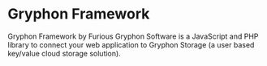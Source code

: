 Gryphon Framework
================================

Gryphon Framework by Furious Gryphon Software is a JavaScript and PHP library to connect your web application to Gryphon Storage (a user based key/value cloud storage solution). 



